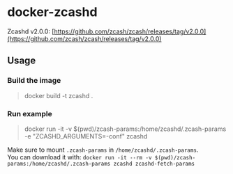 # docker-zcashd

Zcashd v2.0.0: [https://github.com/zcash/zcash/releases/tag/v2.0.0](https://github.com/zcash/zcash/releases/tag/v2.0.0)

## Usage

### Build the image

> docker build -t zcashd .

### Run example

> docker run -it -v $(pwd)/zcash-params:/home/zcashd/.zcash-params -e "ZCASHD_ARGUMENTS=-conf" zcashd

Make sure to mount `.zcash-params` in `/home/zcashd/.zcash-params`.\
You can download it with: `docker run -it --rm -v $(pwd)/zcash-params:/home/zcashd/.zcash-params zcashd zcashd-fetch-params`
